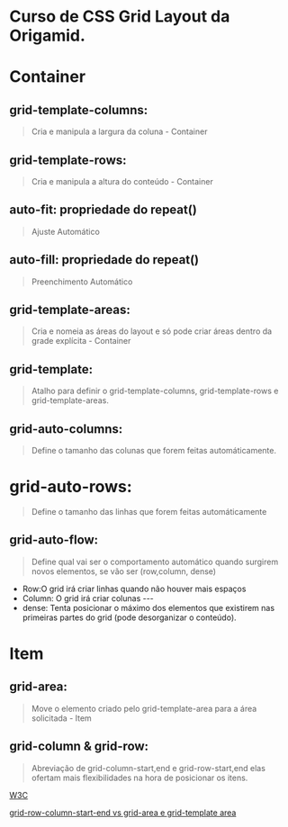 # Curso de CSS Grid Layout da Origamid.

# Container

## grid-template-columns:
> Cria e manipula a largura da coluna - Container

## grid-template-rows:
> Cria e manipula a altura do conteúdo - Container

## auto-fit: propriedade do repeat()
> Ajuste Automático

## auto-fill: propriedade do repeat()
> Preenchimento Automático

## grid-template-areas:
> Cria e nomeia as áreas do layout e só pode criar áreas dentro da grade explícita - Container

## grid-template: 
> Atalho para definir o grid-template-columns, grid-template-rows e grid-template-areas.

## grid-auto-columns:
> Define o tamanho das colunas que forem feitas automáticamente.

# grid-auto-rows:
> Define o tamanho das linhas que forem feitas automáticamente

## grid-auto-flow:
> Define qual vai ser o comportamento automático quando surgirem novos elementos, se vão ser (row,column, dense)

- Row:O grid irá criar linhas quando não houver mais espaços
- Column: O grid irá criar colunas ---
- dense: Tenta posicionar o máximo dos elementos que existirem nas primeiras partes do grid (pode desorganizar o conteúdo).

# Item

## grid-area: 
> Move o elemento criado pelo grid-template-area para a área solicitada - Item

## grid-column & grid-row:
> Abreviação de grid-column-start,end  e grid-row-start,end elas ofertam mais flexibilidades na hora de posicionar os itens.

[W3C](https://www.w3.org/TR/css-grid-1/#overview-placement)

[grid-row-column-start-end vs grid-area e grid-template area](https://stackoverflow.com/questions/55213061/css-grid-grid-row-column-start-end-vs-grid-area-grid-template-area)
